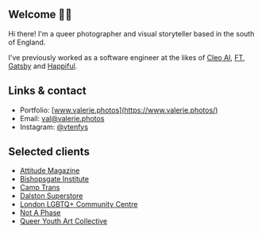 ## Welcome 👋🏻

Hi there! I'm a queer photographer and visual storyteller based in the south of England.

I've previously worked as a software engineer at the likes of [Cleo AI](https://web.meetcleo.com/), [FT](https://www.ft.com/), [Gatsby](https://www.gatsbyjs.com/) and [Happiful](https://happiful.com/).

## Links & contact

- Portfolio: [www.valerie.photos](https://www.valerie.photos/)
- Email: val@valerie.photos
- Instagram: [@vtenfys](https://www.instagram.com/vtenfys)

## Selected clients

- [Attitude Magazine](https://www.attitude.co.uk/)
- [Bishopsgate Institute](https://www.bishopsgate.org.uk/)
- [Camp Trans](https://www.camptrans.uk/)
- [Dalston Superstore](https://dalstonsuperstore.com/)
- [London LGBTQ+ Community Centre](https://londonlgbtqcentre.org/)
- [Not A Phase](https://notaphase.org/)
- [Queer Youth Art Collective](https://qyac.org.uk/)

<!--
**valin4tor/valin4tor** is a ✨ _special_ ✨ repository because its `README.md` (this file) appears on your GitHub profile.

Here are some ideas to get you started:

- 🔭 I’m currently working on ...
- 🌱 I’m currently learning ...
- 👯 I’m looking to collaborate on ...
- 🤔 I’m looking for help with ...
- 💬 Ask me about ...
- 📫 How to reach me: ...
- 😄 Pronouns: ...
- ⚡ Fun fact: ...
-->
